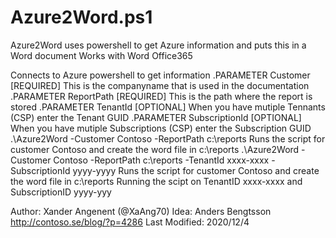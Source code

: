 # Azure2Word.ps1
Azure2Word uses powershell to get Azure information and puts this in a Word document
Works with Word Office365

Connects to Azure powershell to get information
.PARAMETER Customer
[REQUIRED] This is the companyname that is used in the documentation
.PARAMETER ReportPath
[REQUIRED] This is the path where the report is stored
.PARAMETER TenantId
[OPTIONAL] When you have mutiple Tennants (CSP) enter the Tenant GUID
.PARAMETER SubscriptionId
[OPTIONAL] When you have mutiple Subscriptions (CSP) enter the Subscription GUID
.\Azure2Word -Customer Contoso -ReportPath c:\reports
    Runs the script for customer Contoso and create the word file in c:\reports
.\Azure2Word -Customer Contoso -ReportPath c:\reports -TenantId xxxx-xxxx -SubscriptionId yyyy-yyyy
    Runs the script for customer Contoso and create the word file in c:\reports 
    Running the scipt on TenantID xxxx-xxxx and SubscriptionID yyyy-yyy

Author: Xander Angenent (@XaAng70)
Idea: Anders Bengtsson http://contoso.se/blog/?p=4286
Last Modified: 2020/12/4